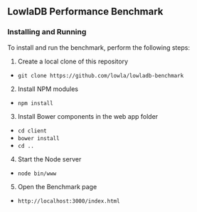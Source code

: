 
## LowlaDB Performance Benchmark ##

### Installing and Running ###

To install and run the benchmark, perform the following steps:

1. Create a local clone of this repository
  * `git clone https://github.com/lowla/lowladb-benchmark`
2. Install NPM modules
  * `npm install`
3. Install Bower components in the web app folder
  * `cd client`
  * `bower install`
  * `cd ..`
4. Start the Node server
  * `node bin/www`
5. Open the Benchmark page
  * `http://localhost:3000/index.html`
